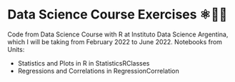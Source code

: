 # Data Science Course Exercises ⚛️👩‍💻
Code from Data Science Course with R at Instituto Data Science Argentina, which I will be taking from February 2022 to June 2022.
Notebooks from Units:
* Statistics and Plots in R in StatisticsRClasses
* Regressions and Correlations in RegressionCorrelation 
